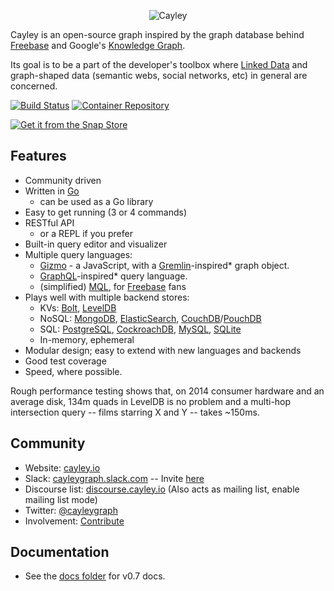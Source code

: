 <p align="center">
  <img src="static/branding/cayley_side.png?raw=true" alt="Cayley" />
</p>

Cayley is an open-source graph inspired by the graph database behind [Freebase](http://freebase.com) and Google's [Knowledge Graph](https://en.wikipedia.org/wiki/Knowledge_Graph).

Its goal is to be a part of the developer's toolbox where [Linked Data](http://linkeddata.org/) and graph-shaped data (semantic webs, social networks, etc) in general are concerned.

[![Build Status](https://travis-ci.com/cayleygraph/cayley.svg?branch=master)](https://travis-ci.com/cayleygraph/cayley)
[![Container Repository](https://img.shields.io/docker/cloud/build/cayleygraph/cayley "Container Repository")](https://hub.docker.com/r/cayleygraph/cayley)

[![Get it from the Snap Store](https://snapcraft.io/static/images/badges/en/snap-store-white.svg)](https://snapcraft.io/cayley)

## Features

* Community driven
* Written in [Go](https://golang.org)
  * can be used as a Go library
* Easy to get running (3 or 4 commands)
* RESTful API
  * or a REPL if you prefer
* Built-in query editor and visualizer
* Multiple query languages:
  * [Gizmo](./docs/GizmoAPI.md) - a JavaScript, with a [Gremlin](http://gremlindocs.com/)-inspired\* graph object.
  * [GraphQL](./docs/GraphQL.md)-inspired\* query language.
  * (simplified) [MQL](./docs/MQL.md), for [Freebase](https://en.wikipedia.org/wiki/Freebase) fans
* Plays well with multiple backend stores:
  * KVs: [Bolt](https://github.com/boltdb/bolt), [LevelDB](https://github.com/google/leveldb)
  * NoSQL: [MongoDB](https://www.mongodb.org), [ElasticSearch](https://www.elastic.co/products/elasticsearch), [CouchDB](http://couchdb.apache.org/)/[PouchDB](https://pouchdb.com/)
  * SQL: [PostgreSQL](http://www.postgresql.org), [CockroachDB](https://www.cockroachlabs.com), [MySQL](https://www.mysql.com), [SQLite](https://www.sqlite.org)
  * In-memory, ephemeral
* Modular design; easy to extend with new languages and backends
* Good test coverage
* Speed, where possible.

Rough performance testing shows that, on 2014 consumer hardware and an average disk, 134m quads in LevelDB is no problem and a multi-hop intersection query -- films starring X and Y -- takes ~150ms.


## Community

* Website: [cayley.io](https://cayley.io)
* Slack: [cayleygraph.slack.com](https://cayleygraph.slack.com) -- Invite [here](https://cayley-slackin.herokuapp.com/)
* Discourse list: [discourse.cayley.io](https://discourse.cayley.io) (Also acts as mailing list, enable mailing list mode)
* Twitter: [@cayleygraph](https://twitter.com/cayleygraph)
* Involvement: [Contribute](./docs/Contributing.md)

## Documentation

* See the [docs folder](docs/) for v0.7 docs.
